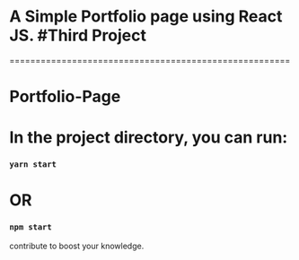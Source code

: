 # A Simple Portfolio page using React JS. #Third Project

======================================================

# Portfolio-Page

# In the project directory, you can run:

### `yarn start`

# OR

### `npm start`

contribute to boost your knowledge.
